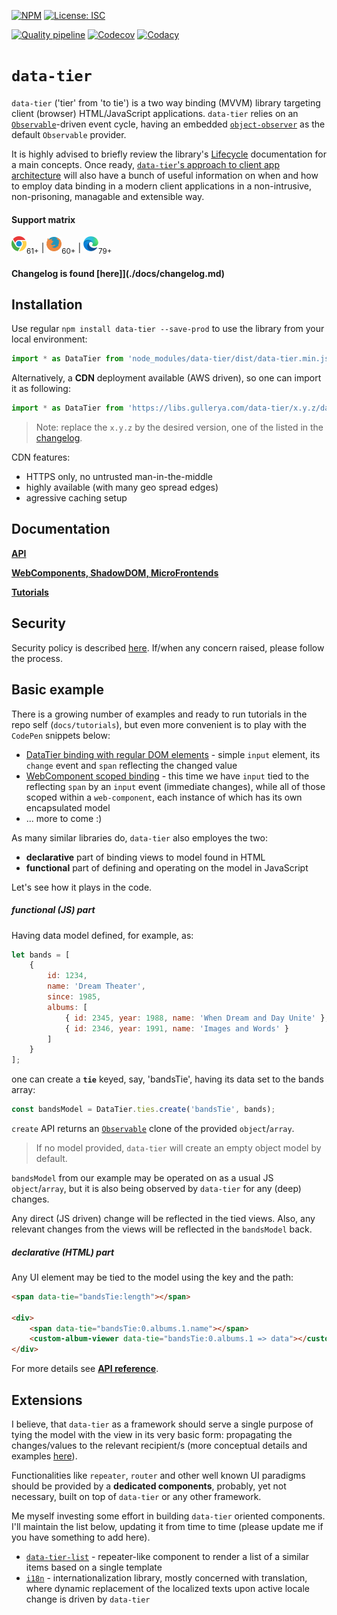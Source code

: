 [![NPM](https://img.shields.io/npm/v/data-tier.svg?label=npm%20data-tier)](https://www.npmjs.com/package/data-tier)
[![License: ISC](https://img.shields.io/badge/License-ISC-blue.svg)](./license.md)

[![Quality pipeline](https://github.com/gullerya/data-tier/workflows/Quality%20pipeline/badge.svg?branch=master)](https://github.com/gullerya/data-tier/actions?query=workflow%3A%22Quality+pipeline%22)
[![Codecov](https://img.shields.io/codecov/c/github/gullerya/data-tier/master.svg)](https://codecov.io/gh/gullerya/data-tier/branch/master)
[![Codacy](https://img.shields.io/codacy/grade/eb34053e002648519fd3a2d78c45677b.svg?logo=codacy)](https://app.codacy.com/app/gullerya/data-tier)

# `data-tier`

`data-tier` ('tier' from 'to tie') is a two way binding (MVVM) library targeting client (browser) HTML/JavaScript applications.
`data-tier` relies on an [`Observable`](https://github.com/gullerya/object-observer/blob/master/docs/observable.md)-driven event cycle, having an embedded [`object-observer`](https://github.com/gullerya/object-observer) as the default `Observable` provider.

It is highly advised to briefly review the library's [Lifecycle](./docs/lifecycle.md) documentation for a main concepts. Once ready, [`data-tier`'s approach to client app architecture](./docs/client-app-architecture.md) will also have a bunch of useful information on when and how to employ data binding in a modern client applications in a non-intrusive, non-prisoning, managable and extensible way.

#### Support matrix
![CHROME](./docs/icons/chrome.png)<sub>61+</sub> | ![FIREFOX](./docs/icons/firefox.png)<sub>60+</sub> | ![EDGE](./docs/icons/edge-chromium.png)<sub>79+</sub>

#### Changelog is found [here]](./docs/changelog.md)

## Installation

Use regular `npm install data-tier --save-prod` to use the library from your local environment:
```js
import * as DataTier from 'node_modules/data-tier/dist/data-tier.min.js';
```

Alternatively, a __CDN__ deployment available (AWS driven), so one can import it as following:
```js
import * as DataTier from 'https://libs.gullerya.com/data-tier/x.y.z/data-tier.min.js';
```

> Note: replace the `x.y.z` by the desired version, one of the listed in the [changelog](docs/changelog.md).

CDN features:
- HTTPS only, no untrusted man-in-the-middle
- highly available (with many geo spread edges)
- agressive caching setup

## Documentation

[__API__](./docs/api-reference.md)

[__WebComponents, ShadowDOM, MicroFrontends__](./docs/web-components.md)

[__Tutorials__](./docs/tutorials.md)

## Security

Security policy is described [here](https://github.com/gullerya/data-tier/blob/master/docs/security.md). If/when any concern raised, please follow the process.

## Basic example

There is a growing number of examples and ready to run tutorials in the repo self (`docs/tutorials`), but even more convenient is to play with the `CodePen` snippets below:
* [DataTier binding with regular DOM elements](https://codepen.io/gullerya/pen/abdmebe) - simple `input` element, its `change` event and `span` reflecting the changed value
* [WebComponent scoped binding](https://codepen.io/gullerya/pen/xxZEvbK) - this time we have `input` tied to the reflecting `span` by an `input` event (immediate changes), while all of those scoped within a `web-component`, each instance of which has its own encapsulated model
* ... more to come :)

As many similar libraries do, `data-tier` also employes the two:
* __declarative__ part of binding views to model found in HTML
* __functional__ part of defining and operating on the model in JavaScript

Let's see how it plays in the code.

##### functional (JS) part

Having data model defined, for example, as:
```javascript
let bands = [
    {
        id: 1234,
        name: 'Dream Theater',
        since: 1985,
        albums: [
            { id: 2345, year: 1988, name: 'When Dream and Day Unite' },
            { id: 2346, year: 1991, name: 'Images and Words' }
        ]
    }
];
```
one can create a __`tie`__ keyed, say, 'bandsTie', having its data set to the bands array:
```javascript
const bandsModel = DataTier.ties.create('bandsTie', bands);
```

`create` API returns an [`Observable`](https://github.com/gullerya/object-observer/blob/master/docs/observable.md) clone of the provided `object`/`array`.

> If no model provided, `data-tier` will create an empty object model by default.

`bandsModel` from our example may be operated on as a usual JS `object`/`array`, but it is also being observed by `data-tier` for any (deep) changes.

Any direct (JS driven) change will be reflected in the tied views.
Also, any relevant changes from the views will be reflected in the `bandsModel` back.

##### declarative (HTML) part

Any UI element may be tied to the model using the key and the path:
```html
<span data-tie="bandsTie:length"></span>

<div>
    <span data-tie="bandsTie:0.albums.1.name"></span>
    <custom-album-viewer data-tie="bandsTie:0.albums.1 => data"></custom-album-viewer>
</div>
```

For more details see [__API reference__](./docs/api-reference.md).

## Extensions

I believe, that `data-tier` as a framework should serve a single purpose of tying the model with the view in its very basic form: propagating the changes/values to the relevant recipient/s (more conceptual details and examples [here](./docs/client-app-architecture.md)).

Functionalities like `repeater`, `router` and other well known UI paradigms should be provided by a __dedicated components__, probably, yet not necessary, built on top of `data-tier` or any other framework.

Me myself investing some effort in building `data-tier` oriented components. I'll maintain the list below, updating it from time to time (please update me if you have something to add here).
* [`data-tier-list`](https://www.npmjs.com/package/data-tier-list) - repeater-like component to render a list of a similar items based on a single template
* [`i18n`](https://www.npmjs.com/package/@gullerya/i18n) - internationalization library, mostly concerned with translation, where dynamic replacement of the localized texts upon active locale change is driven by `data-tier`
